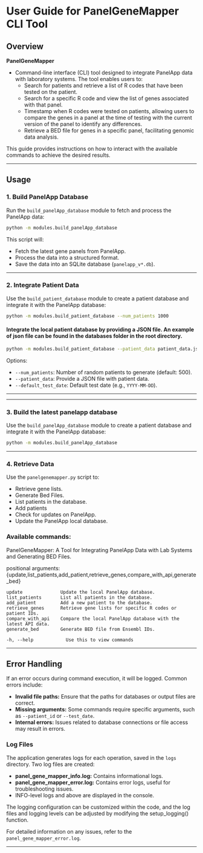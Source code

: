 # User Guide for PanelGeneMapper CLI Tool

## Overview
**PanelGeneMapper**
- Command-line interface (CLI) tool designed to integrate PanelApp data with laboratory systems. The tool enables users to:
    - Search for patients and retrieve a list of R codes that have been tested on the patient.
    - Search for a specific R code and view the list of genes associated with that panel.
    - Timestamp when R codes were tested on patients, allowing users to compare the genes in a panel at the time of testing with the current version of the panel to identify any differences.
    - Retrieve a BED file for genes in a specific panel, facilitating genomic data analysis.

This guide provides instructions on how to interact with the available commands to achieve the desired results.

---

## Usage

### 1. Build PanelApp Database
Run the `build_panelApp_database` module to fetch and process the PanelApp data:
```bash
python -m modules.build_panelApp_database
```
This script will:
- Fetch the latest gene panels from PanelApp.
- Process the data into a structured format.
- Save the data into an SQLite database (`panelapp_v*.db`).

---

### 2. Integrate Patient Data
Use the `build_patient_database` module to create a patient database and integrate it with the PanelApp database:
```bash
python -m modules.build_patient_database --num_patients 1000
```
#### Integrate the local patient database by providing a JSON file. An example of json file can be found in the databases folder in the root directory.
```bash
python -m modules.build_patient_database --patient_data patient_data.json
```
Options:
- `--num_patients`: Number of random patients to generate (default: 500).
- `--patient_data`: Provide a JSON file with patient data.
- `--default_test_date`: Default test date (e.g., `YYYY-MM-DD`). 

---

---

### 3. Build the latest panelapp database
Use the `build_panelApp_database` module to create a patient database and integrate it with the PanelApp database:
```bash
python -m modules.build_panelApp_database
```
---

### 4. Retrieve Data
Use the `panelgenemapper.py` script to:
- Retrieve gene lists.
- Generate Bed Files.
- List patients in the database.
- Add patients
- Check for updates on PanelApp.
- Update the PanelApp local database.

### Available commands:
PanelGeneMapper: A Tool for Integrating PanelApp Data with Lab Systems and Generating BED Files.

positional arguments:
  {update,list_patients,add_patient,retrieve_genes,compare_with_api,generate_bed}

    update              Update the local PanelApp database.
    list_patients       List all patients in the database.
    add_patient         Add a new patient to the database.
    retrieve_genes      Retrieve gene lists for specific R codes or patient IDs.
    compare_with_api    Compare the local PanelApp database with the latest API data.
    generate_bed        Generate BED file from Ensembl IDs.
    
    -h, --help            Use this to view commands

---

## Error Handling

If an error occurs during command execution, it will be logged. Common errors include:

- **Invalid file paths:** Ensure that the paths for databases or output files are correct.
- **Missing arguments:** Some commands require specific arguments, such as `--patient_id` or `--test_date`.
- **Internal errors:** Issues related to database connections or file access may result in errors.

### Log Files

The application generates logs for each operation, saved in the `logs` directory. Two log files are created:

- **panel_gene_mapper_info.log:** Contains informational logs.
- **panel_gene_mapper_error.log:** Contains error logs, useful for troubleshooting issues.
- INFO-level logs and above are displayed in the console.

The logging configuration can be customized within the code, and the log files and logging levels can be adjusted by modifying the setup_logging() function.

For detailed information on any issues, refer to the `panel_gene_mapper_error.log`.

---
